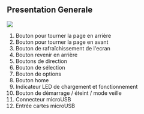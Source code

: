 ## Presentation Generale
![](http://static.energysistem.com/images/manuals/39225/568ff90a3ce54.jpg)

1. Bouton pour tourner la page en arrière
2. Bouton pour tourner la page en avant
3. Bouton de rafraîchissement de l'ecran
4. Bouton revenir en arrière
5. Boutons de direction
6. Bouton de sélection
7. Bouton de options
8. Bouton home
9. Indicateur LED de chargement et fonctionnement
10. Bouton de démarrage / éteint / mode veille
11. Connecteur microUSB
12. Entrée cartes microUSB
